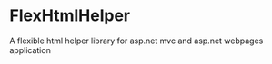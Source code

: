 FlexHtmlHelper
==============

A flexible html helper library for asp.net mvc and asp.net webpages application
